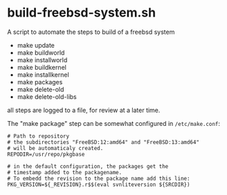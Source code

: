 # build-freebsd-system.sh

A script to automate the steps to build of a freebsd system

* make update
* make buildworld
* make installworld
* make buildkernel
* make installkernel
* make packages
* make delete-old
* make delete-old-libs

all steps are logged to a file, for review at a later time.

The "make package" step can be somewhat configured in `/etc/make.conf`:
```shell
# Path to repository
# the subdirectories "FreeBSD:12:amd64" and "FreeBSD:13:amd64"
# will be automaticaly created.
REPODIR=/usr/repo/pkgbase

# in the default configuration, the packages get the
# timestamp added to the packagename.
# To embedd the revision to the package name add this line:
PKG_VERSION=${_REVISION}.r$$(eval svnliteversion ${SRCDIR})
```
